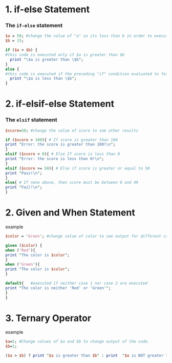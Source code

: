 # 1. if-else Statement

### The `if-else` statement

```Perl
$a = 50; #change the value of "a" so its less than b in order to execute the else statement
$b = 15;

if ($a > $b) {
#this code is executed only if $a is greater than $b
  print "\$a is greater than \$b";
}
else {
#this code is executed if the preceding "if" condition evaluated to false
  print "\$a is less than \$b";
}
```

# 2. if-elsif-else Statement

### The `elsif` statement

```Perl
$score=50; #change the value of score to see other results

if ($score > 100){ # If score is greater than 100
print "Error: the score is greater than 100!\n";
}
elsif ($score < 0){ # Else If score is less than 0
print "Error: the score is less than 0!\n";
}
elsif ($score >= 50){ # Else if score is greater or equal to 50
print "Pass!\n";
}
else{ # If none above, then score must be between 0 and 49
print "Fail!\n";
}
```

# 2. Given and When Statement

example

```Perl
$color = 'Green'; #change value of color to see output for different cases

given ($color) {
when ('Red'){
print "The color is $color";
}
when ('Green'){
print "The color is $color";
}

default{   #executed if neither case 1 nor case 2 are executed
print "The color is neither 'Red' or 'Green'";
}
}
```

# 3. Ternary Operator

example

```Perl
$a=5; #Change values of $a and $b to change output of the code.
$b=2;

($a > $b) ? print "$a is greater than $b" : print  "$a is NOT greater than $b";
```
